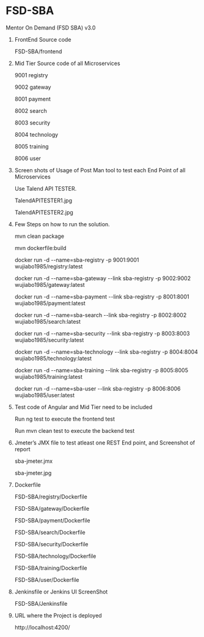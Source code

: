 # FSD-SBA
Mentor On Demand (FSD SBA) v3.0


1. FrontEnd Source code

    FSD-SBA/frontend

2. Mid Tier Source code of all Microservices

    9001    registry

    9002    gateway

    8001    payment

    8002    search

    8003    security

    8004    technology

    8005    training

    8006    user

3. Screen shots of Usage of Post Man tool to test each End Point of all Microservices

    Use Talend API TESTER.
    
    TalendAPITESTER1.jpg
    
    TalendAPITESTER2.jpg
    
4. Few Steps on how to run the solution.

    mvn clean package

    mvn dockerfile:build
    
    docker run -d --name=sba-registry -p 9001:9001 wujiabo1985/registry:latest
    
    docker run -d --name=sba-gateway --link sba-registry -p 9002:9002 wujiabo1985/gateway:latest
    
    docker run -d --name=sba-payment --link sba-registry -p 8001:8001 wujiabo1985/payment:latest
    
    docker run -d --name=sba-search --link sba-registry -p 8002:8002 wujiabo1985/search:latest
    
    docker run -d --name=sba-security --link sba-registry -p 8003:8003 wujiabo1985/security:latest
    
    docker run -d --name=sba-technology --link sba-registry -p 8004:8004 wujiabo1985/technology:latest
    
    docker run -d --name=sba-training --link sba-registry -p 8005:8005 wujiabo1985/training:latest
    
    docker run -d --name=sba-user --link sba-registry -p 8006:8006 wujiabo1985/user:latest

5. Test code of Angular and Mid Tier need to be included

    Run ng test to execute the frontend test
    
    Run mvn clean test to execute the backend test

6. Jmeter’s JMX file to test atleast one REST End point, and Screenshot of report
    
    sba-jmeter.jmx
    
    sba-jmeter.jpg
    
7. Dockerfile

    FSD-SBA/registry/Dockerfile

    FSD-SBA/gateway/Dockerfile

    FSD-SBA/payment/Dockerfile

    FSD-SBA/search/Dockerfile

    FSD-SBA/security/Dockerfile

    FSD-SBA/technology/Dockerfile

    FSD-SBA/training/Dockerfile

    FSD-SBA/user/Dockerfile

8. Jenkinsfile or Jenkins UI ScreenShot

    FSD-SBA/Jenkinsfile

9. URL where the Project is deployed

    http://localhost:4200/

